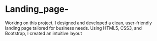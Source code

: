# Landing_page-
Working on this project, I designed and developed a clean, user-friendly landing page tailored for business needs. Using HTML5, CSS3, and Bootstrap, I created an intuitive layout
